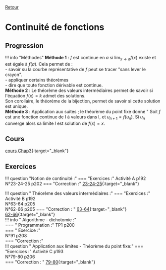 [Retour](../../Chap.md)
# Continuité de fonctions

## Progression
!!! info "Méthodes" 
    **Méthode 1** : $f$ est continue en $a$ si $\displaystyle\lim_{x\to a}f(x)$ existe et est égale à $f(a)$. Cela permet de :  
    - savoir su la courbe représentative de $f$ peut se tracer "sans lever le crayon".  
    - appliquer certains théorèmes  
    - dire que toute fonction dérivable est continue.   
    **Méthode 2** : Le théorème des valeurs intermédiaires permet de savoir si l'équation $f(x)=k$ admet des solutions.  
    Son corollaire, le théorème de la bijection, permet de savoir si cette solution est unique.  
    **Méthode 3** : Application aux suites ; le théorème du point fixe donne 
    " Soit $f$ est une fonction continue de I à valeurs dans I, et $u_{n+1}=f(u_n)$. Si $u_n$ converge alors sa limite $l$ est solution de $f(x)=x$.
    
## Cours 
[cours Chap3](./Cours-chap3.pdf){:target="_blank"}

## Exercices 

!!! question "Notion de continuité :"
    === "Exercices :" 
        Activité A p192  
        N°23-24-25 p202
    === "Correction :"
        [23-24-25](./corr/23-24-25.pdf){:target="_blank"}

!!! question " Théorème des valeurs intermédiaires :"
    === "Exercices :"
        Activité B p192  
        N°63-64 p205  
        N°62-66 p205 
    === "Correction : "
        [63-64](./corr/63-64.pdf){:target="_blank"}  
        [62-66](./corr/62-66.pdf){:target="_blank"}  
!!! info " Algorithme - dichotomie :"  
    === " Programmation :"
        TP1 p200  
    === " Exercice :"  
        N°91 p208  
    === "Correction :"  
        <!-- [91](./corr/91.pdf){:target="_blank"}-->
!!! question " Application aux limites - Théorème du point fixe:"
    === "Exercices :"
        Activité C p193  
        N°79-80 p206  
    === "Correction : "
       [79-80](./corr/79-80.pdf){:target="_blank"}


